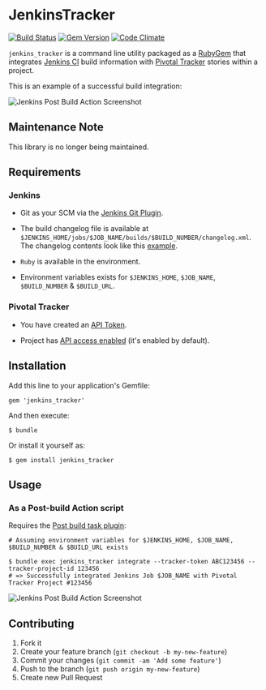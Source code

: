 # JenkinsTracker

[![Build Status](https://travis-ci.org/bitium/jenkins_tracker.png?branch=master)](https://travis-ci.org/bitium/jenkins_tracker)
[![Gem Version](https://badge.fury.io/rb/jenkins_tracker.png)](http://badge.fury.io/rb/jenkins_tracker)
[![Code Climate](https://codeclimate.com/github/bitium/jenkins_tracker.png)](https://codeclimate.com/github/bitium/jenkins_tracker)

`jenkins_tracker` is a command line utility packaged as a [RubyGem](https://rubygems.org/gems/jenkins_tracker) that
integrates [Jenkins CI](http://jenkins-ci.org/) build information with [Pivotal Tracker](https://www.pivotaltracker.com) stories within a project.

This is an example of a successful build integration:

![Jenkins Post Build Action Screenshot](https://raw.github.com/bitium/static-assets/master/jenkins_tracker/images/tracker_comment_2.jpg)


## Maintenance Note

This library is no longer being maintained.


## Requirements

### Jenkins

* Git as your SCM via the [Jenkins Git Plugin](https://wiki.jenkins-ci.org/display/JENKINS/Git+Plugin).

* The build changelog file is available at `$JENKINS_HOME/jobs/$JOB_NAME/builds/$BUILD_NUMBER/changelog.xml`.
  The changelog contents look like this [example](https://github.com/bitium/jenkins_tracker/blob/master/spec/fixtures/git_changelog.txt).

* `Ruby` is available in the environment.

* Environment variables exists for `$JENKINS_HOME`, `$JOB_NAME`, `$BUILD_NUMBER` & `$BUILD_URL`.

### Pivotal Tracker

* You have created an [API Token](https://www.pivotaltracker.com/profile).

* Project has [API access enabled](https://www.pivotaltracker.com/help/api) (it's enabled by default).


## Installation

Add this line to your application's Gemfile:

    gem 'jenkins_tracker'

And then execute:

    $ bundle

Or install it yourself as:

    $ gem install jenkins_tracker


## Usage

### As a Post-build Action script

Requires the [Post build task plugin](http://wiki.hudson-ci.org/display/HUDSON/Post+build+task):

```
# Assuming environment variables for $JENKINS_HOME, $JOB_NAME, $BUILD_NUMBER & $BUILD_URL exists

$ bundle exec jenkins_tracker integrate --tracker-token ABC123456 --tracker-project-id 123456
# => Successfully integrated Jenkins Job $JOB_NAME with Pivotal Tracker Project #123456
```
    
![Jenkins Post Build Action Screenshot](https://raw.github.com/bitium/static-assets/master/jenkins_tracker/images/jenkins_post_build_action_2.jpg)


## Contributing

1. Fork it
2. Create your feature branch (`git checkout -b my-new-feature`)
3. Commit your changes (`git commit -am 'Add some feature'`)
4. Push to the branch (`git push origin my-new-feature`)
5. Create new Pull Request
